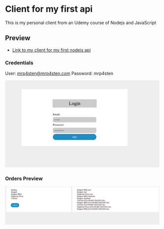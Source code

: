 # Client for my first api
This is my personal client from an Udemy course of Nodejs and JavaScript

## Preview
* [Link to my client for my first nodejs api](https://mrp4sten-almuerzi-web.netlify.app/)

### Credentials
User: mrp4sten@mrp4sten.com
Password: mrp4sten

![LoginPreview](/img/LoginPreview.png)

### Orders Preview
![OrdersPreview](/img/OrdersPreview.png)